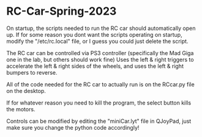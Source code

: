 # RC-Car-Spring-2023
			
On startup, the scripts needed to run the RC car should automatically open up. 
If for some reason you dont want the scripts operating on startup, modify the "/etc/rc.local"
file, or I guess you could just delete the script. 

The RC car can be controlled via PS3 controller (specifically the Mad Giga one in the lab, but others should work fine)
Uses the left & right triggers to accelerate the left & right sides of the wheels, and uses the left & right bumpers to reverse.

All of the code needed for the RC car to actually run is on the RCcar.py file on the desktop.

If for whatever reason you need to kill the program, the select button kills the motors.

Controls can be modified by editing the "miniCar.lyt" file in QJoyPad, just make sure you change the python code accordingly!
